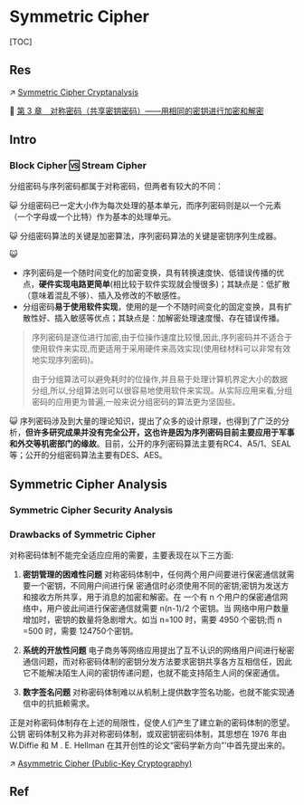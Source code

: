# Symmetric Cipher

[TOC]



## Res
↗ [Symmetric Cipher Cryptanalysis](../../../🤮%20Cryptanalysis/Modern%20Cipher%20Cryptanalysis/Symmetric%20Cipher%20Cryptanalysis/Symmetric%20Cipher%20Cryptanalysis.md)

📖 [第 3 章　对称密码（共享密钥密码）——用相同的密钥进行加密和解密](https://m.ituring.com.cn/book/tupubarticle/30282)



## Intro
### Block Cipher 🆚 Stream Cipher
分组密码与序列密码都属于对称密码，但两者有较大的不同：

😺 分组密码已一定大小作为每次处理的基本单元，而序列密码则是以一个元素（一个字母或一个比特）作为基本的处理单元。 

😺 分组密码算法的关键是加密算法，序列密码算法的关键是密钥序列生成器。

😺  
- 序列密码是一个随时间变化的加密变换，具有转换速度快、低错误传播的优点，**硬件实现电路更简单**(相比较于软件实现就会慢很多)；其缺点是：低扩散（意味着混乱不够）、插入及修改的不敏感性。
- 分组密码**易于使用软件实现**，使用的是一个不随时间变化的固定变换，具有扩散性好、插入敏感等优点；其缺点是：加解密处理速度慢、存在错误传播。 

> 序列密码是逐位进行加密,由于位操作速度比较慢,因此,序列密码并不适合于使用软件来实现,而更适用于采用硬件来高效实现(使用硅材料可以非常有效地实现序列密码)。
> 
> 由于分组算法可以避免耗时的位操作,并且易于处理计算机界定大小的数据分组,所以,分组算法则可以很容易地使用软件来实现。从实际应用来看,分组密码的应用更为普遍,一般来说分组密码的算法更为坚固些。

😺 序列密码涉及到大量的理论知识，提出了众多的设计原理，也得到了广泛的分析，**但许多研究成果并没有完全公开，这也许是因为序列密码目前主要应用于军事和外交等机密部门的缘故**。目前，公开的序列密码算法主要有RC4、A5/1、SEAL等；公开的分组密码算法主要有DES、AES。



## Symmetric Cipher Analysis
### Symmetric Cipher Security Analysis



### Drawbacks of Symmetric Cipher
对称密码体制不能完全适应应用的需要，主要表现在以下三方面:

1. **密钥管理的困难性问题**
对称密码体制中，任何两个用户间要进行保密通信就需要一个密钥，不同用户间进行保 密通信时必须使用不同的密钥;密钥为发送方和接收方所共享，用于消息的加密和解密。在 一个有 n 个用户的保密通信网络中，用户彼此间进行保密通信就需要 n(n-1)/2 个密钥。当 网络中用户数量增加时，密钥的数量将急剧增大。如当 n=100 时，需要 4950 个密钥;而 n =500 时，需要 124750个密钥。

2. **系统的开放性问题**
电子商务等网络应用提出了互不认识的网络用户间进行秘密通信问题，而对称密码体制的密钥分发方法要求密钥共享各方互相信任，因此它不能解决陌生人间的密钥传递问题，也就不能支持陌生人间的保密通信。

3. **数字签名问题**
对称密码体制难以从机制上提供数字签名功能，也就不能实现通信中的抗抵赖需求。

正是对称密码体制存在上述的局限性，促使人们产生了建立新的密码体制的愿望。公钥 密码体制又称为非对称密码体制，或双密钥密码体制，其思想在 1976 年由 W.Diffie 和 M . E. Hellman 在其开创性的论文“密码学新方向”’中首先提出来的。

↗ [Asymmetric Cipher (Public-Key Cryptography)](../Asymmetric%20Cipher%20(Public-Key%20Cryptography)/Asymmetric%20Cipher%20(Public-Key%20Cryptography).md)



## Ref
[序列密码和分组密码区别]: https://www.fisec.cn/443.html#:~:text=序列密码与分组密码,固定改换%2C没有记忆性%E3%80%82

[3.1 序列密码与分组密码]: https://learnku.com/docs/cryptography/31-sequence-cipher-and-block-cipher/8933

